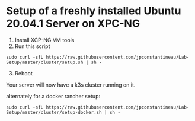 # Setup of a freshly installed Ubuntu 20.04.1 Server on XPC-NG

1. Install XCP-NG VM tools
2. Run this script

```
sudo curl -sfL https://raw.githubusercontent.com/jpconstantineau/Lab-Setup/master/cluster/setup.sh | sh -
```


3. Reboot

Your server will now have a k3s cluster running on it.


alternately for a docker rancher setup:

```
sudo curl -sfL https://raw.githubusercontent.com/jpconstantineau/Lab-Setup/master/cluster/setup-docker.sh | sh -
```